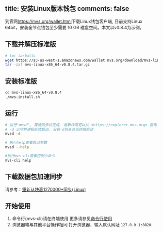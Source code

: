 title: 安装Linux版本钱包
comments: false
---

到官网<https://mvs.org/wallet.html>下载Linux钱包客户端, 目前支持Linux 64bit，安装全节点钱包至少需要 10 GB 磁盘空间。本文以v0.8.4为示例。

## 下载并解压标准版
```bash
# for tarballs
wget https://s3-us-west-1.amazonaws.com/wallet.mvs.org/download/mvs-linux-x86_64-v0.8.4.tar.gz
tar -zxf mvs-linux-x86_64-v0.8.4.tar.gz
```

## 安装标准版
```bash
cd mvs-linux-x86_64-v0.8.4
./mvs-install.sh
```

## 运行
```bash
# 执行'mvsd', 等待同步块完成, 最新块高可以从 <https://explorer.mvs.org> 查询
# -d 以守护进程形式启动, 没有-d则从会话终端启动
mvsd -d

# 执行help查看启动参数
mvsd --help

#执行mvs-cli查看控制台命令
mvs-cli help
```

## 下载数据包加速同步
请参考：[重新从块高1270000+同步(Linux)](https://docs.mvs.org/zh-cn/docs/backup-account.html#%E6%96%B9%E6%A1%88%E4%BA%8C-%E9%87%8D%E6%96%B0%E4%BB%8E%E5%9D%97%E9%AB%981270000-%E5%90%8C%E6%AD%A5-Linux)

## 开始使用
1. 命令行(mvs-cli)请在终端使用
    更多请参见[命令行使用](command-line.html#mvs-cli-usage)
2. 浏览器端与其他平台操作相同
    打开浏览器，输入默认网址 `127.0.0.1:8820`
